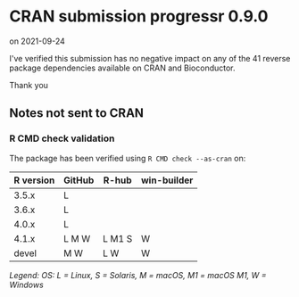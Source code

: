 # CRAN submission progressr 0.9.0

on 2021-09-24

I've verified this submission has no negative impact on any of the 41 reverse package dependencies available on CRAN and Bioconductor.

Thank you


## Notes not sent to CRAN

### R CMD check validation

The package has been verified using `R CMD check --as-cran` on:

| R version | GitHub | R-hub    | win-builder |
| --------- | ------ | -------- | ----------- |
| 3.5.x     | L      |          |             |
| 3.6.x     | L      |          |             |
| 4.0.x     | L      |          |             |
| 4.1.x     | L M W  | L M1 S   | W           |
| devel     |   M W  | L      W | W           |

*Legend: OS: L = Linux, S = Solaris, M = macOS, M1 = macOS M1, W = Windows*
